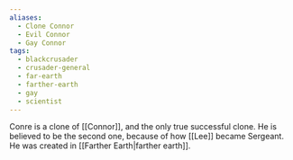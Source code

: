 ```yaml
---
aliases:
  - Clone Connor
  - Evil Connor
  - Gay Connor
tags:
  - blackcrusader
  - crusader-general
  - far-earth
  - farther-earth
  - gay
  - scientist
---
```

Conre is a clone of [[Connor]], and the only true successful clone. He is believed to be the second one, because of how [[Lee]] became Sergeant. He was created in [[Farther Earth|farther earth]]. 

